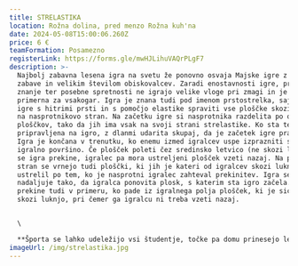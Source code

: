 ```yaml
---
title: STRELASTIKA
location: Rožna dolina, pred menzo Rožna kuh'na
date: 2024-05-08T15:00:06.260Z
price: 6 €
teamFormation: Posamezno
registerLink: https://forms.gle/mwHJLihuVAQrPLgF7
description: >-
  Najbolj zabavna lesena igra na svetu že ponovno osvaja Majske igre z obilico
  zabave in velikim številom obiskovalcev. Zaradi enostavnosti igre, predhodno
  znanje ter posebne spretnosti ne igrajo velike vloge pri zmagi in je zato
  primerna za vsakogar. Igra je znana tudi pod imenom prstostrelka, saj je namen
  igre s hitrimi prsti in s pomočjo elastike spraviti vse ploščke skozi luknjo
  na nasprotnikovo stran. Na začetku igre si nasprotnika razdelita po osem
  ploščkov, tako da jih ima vsak na svoji strani strelastike. Ko sta tekmovalca
  pripravljena na igro, z dlanmi udarita skupaj, da je začetek igre pravičnejši.
  Igra je končana v trenutku, ko enemu izmed igralcev uspe izprazniti svojo
  igralno površino. Če plošček poleti čez sredinsko letvico (ne skozi luknjo),
  se igra prekine, igralec pa mora ustreljeni plošček vzeti nazaj. Na pravo
  stran se vrnejo tudi ploščki, ki jih je kateri od igralcev skozi luknjo
  ustrelil po tem, ko je nasprotni igralec zahteval prekinitev. Igra se
  nadaljuje tako, da igralca ponovita plosk, s katerim sta igro začela. Igra se
  prekine tudi v primeru, ko pade iz igralnega polja plošček, ki je sicer šel
  skozi luknjo, pri čemer ga igralcu ni treba vzeti nazaj.


  \

  **Športa se lahko udeležijo vsi študentje, točke pa domu prinesejo le stanovalci študentskih domov. Tekmovanje bo potekalo mešano (skupaj moški in ženske). Prvouvrščeni/a bo prinesel/la domu za 1. mesto 8 točk, za 2. mesto 6 točk in za 3. mesto 4 točke.**
imageUrl: /img/strelastika.jpg
---
```

